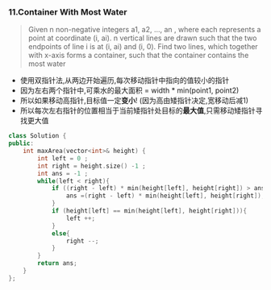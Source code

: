 ### 11.Container With Most Water

> Given n non-negative integers a1, a2, ..., an , where each represents a point at coordinate (i, ai). n vertical lines are drawn such that the two endpoints of line i is at (i, ai) and (i, 0). Find two lines, which together with x-axis forms a container, such that the container contains the most water
>

* 使用双指针法,从两边开始遍历,每次移动指针中指向的值较小的指针
* 因为左右两个指针中,可乘水的最大面积 = width * min(point1, point2)
* 所以如果移动高指针,目标值一定**变小**! (因为高由矮指针决定,宽移动后减1)
* 所以每次左右指针的位置相当于当前矮指针处目标的**最大值**,只需移动矮指针寻找更大值



```c++
class Solution {
public:
    int maxArea(vector<int>& height) {
        int left = 0 ;
        int right = height.size() -1 ;
        int ans = -1 ;
        while(left < right){
            if ((right - left) * min(height[left], height[right]) > ans){
                ans =(right - left) * min(height[left], height[right]);
            }
            if (height[left] == min(height[left], height[right])){
                left ++;
            }
            else{
                right --;
            }
        }
        return ans;
    }
};
```

